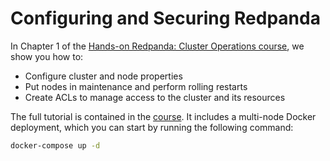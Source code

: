 # Configuring and Securing Redpanda
In Chapter 1 of the [Hands-on Redpanda: Cluster Operations course][course-link], we show you how to:


- Configure cluster and node properties
- Put nodes in maintenance and perform rolling restarts
- Create ACLs to manage access to the cluster and its resources

The full tutorial is contained in the [course][course-link]. It includes a multi-node Docker deployment, which you can start by running the following command:

```sh
docker-compose up -d
```


[course-link]: https://university.redpanda.com/courses/hands-on-redpanda-cluster-operations
